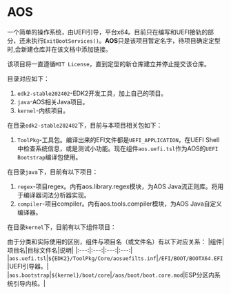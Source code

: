 # AOS

一个简单的操作系统，由UEFI引导，平台x64。目前只在编写和UEFI接轨的部分，还未执行`ExitBootServices()`。**AOS**只是该项目暂定名字，待项目确定定型时,会新建仓库并在该文档中添加链接。  

该项目将一直遵循`MIT License`，直到定型的新仓库建立并停止提交该仓库。  

目录对应如下：
1. `edk2-stable202402`-EDK2开发工具，加上自己的项目。
1. `java`-AOS相关Java项目。
1. `kernel`-内核项目。

在目录`edk2-stable202402`下，目前与本项目相关包如下：
1. `ToolPkg`-工具包。编译出来的EFI文件都是`UEFI_APPLICATION`，在UEFI Shell中检查系统信息，或是测试小功能。现在组件`aos.uefi.tsl`作为AOS的`UEFI Bootstrap`编译包使用。

在目录`java`下，目前有以下项目：
1. `regex`-项目regex。内有aos.library.regex模块，为AOS Java流正则库。将用于编译器词法分析器实现。
1. `compiler`-项目compiler。内有aos.tools.compiler模块，为AOS Java自定义编译器。

在目录`kernel`下，目前有以下组件项目：

由于分类和实际使用的区别，组件与项目名（或文件名）有以下对应关系：
|组件|项目名|目标文件名|说明|
|:---:|:---:|:---:|:---:|
|`aos.uefi.tsl`|`${EDK2}/ToolPkg/Core/aosuefilts.inf`|`/EFI/BOOT/BOOTX64.EFI`|UEFI引导器。|
|`aos.bootstrap`|`${kernel}/boot/core`|`/aos/boot/boot.core.mod`|ESP分区内系统引导内核。|
